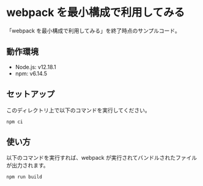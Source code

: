 # webpack を最小構成で利用してみる

「webpack を最小構成で利用してみる」を終了時点のサンプルコード。

## 動作環境

- Node.js: v12.18.1
- npm: v6.14.5

## セットアップ

このディレクトリ上で以下のコマンドを実行してください。

```shell
npm ci
```

## 使い方

以下のコマンドを実行すれば、webpack が実行されてバンドルされたファイルが出力されます。

```shell
npm run build
```

